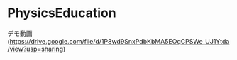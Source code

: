 # PhysicsEducation

デモ動画
(https://drive.google.com/file/d/1P8wd9SnxPdbKbMA5EOqCPSWe_UJ1Ytda/view?usp=sharing)
